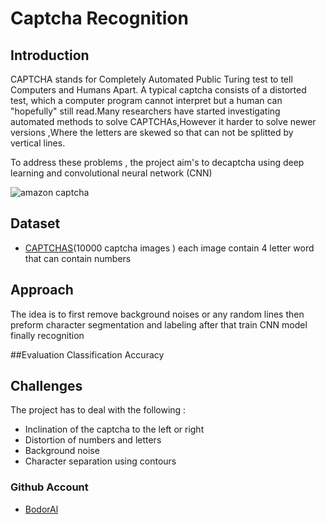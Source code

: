 # Captcha Recognition


## Introduction
CAPTCHA stands for Completely Automated Public Turing test to tell Computers and Humans Apart. A typical captcha consists of a distorted test, which a computer program cannot interpret but a human can "hopefully" still read.Many researchers have started investigating automated methods to solve CAPTCHAs,However it harder to solve newer versions ,Where the letters are skewed so that can not be splitted  by vertical lines.

To address these problems , the project aim's to  decaptcha using  deep learning and convolutional neural network (CNN)


![amazon captcha ](https://www.google.com/url?sa=i&rct=j&q=&esrc=s&source=images&cd=&cad=rja&uact=8&ved=2ahUKEwjy75SIrpzmAhUIxIUKHQGbAEgQjRx6BAgBEAQ&url=%2Furl%3Fsa%3Di%26rct%3Dj%26q%3D%26esrc%3Ds%26source%3Dimages%26cd%3D%26ved%3D2ahUKEwjH5ZOCrpzmAhWp34UKHa6iCQgQjRx6BAgBEAQ%26url%3Dhttps%253A%252F%252Fbaymard.com%252Fblog%252Fcaptchas-in-checkout%26psig%3DAOvVaw08eem_xNvadPT8ICtH_Dwc%26ust%3D1575561470357609&psig=AOvVaw08eem_xNvadPT8ICtH_Dwc&ust=1575561470357609)

## Dataset
- [CAPTCHAS](https://wordpress.org/plugins/really-simple-captcha/)​(​10000 captcha images )
each image contain 4 letter word that can contain numbers

## Approach
The idea is to first remove background noises or any random lines then preform character segmentation and labeling after that train CNN model finally recognition 

##Evaluation 
Classification Accuracy

## Challenges
The project has to deal with the following :
- Inclination of the captcha to the left or right
- Distortion of numbers and letters
- Background noise 
- Character separation using contours

### Github Account
- [BodorAl](https://github.com/Bodoral?tab=repositories)
